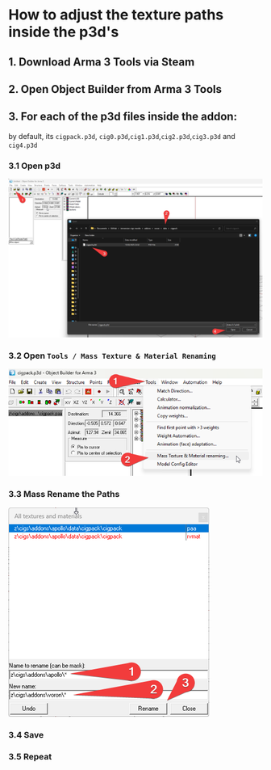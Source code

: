 # How to adjust the texture paths inside the p3d's

## 1. Download Arma 3 Tools via Steam

## 2. Open Object Builder from Arma 3 Tools

## 3. For each of the p3d files inside the addon:
by default, its `cigpack.p3d`, `cig0.p3d`,`cig1.p3d`,`cig2.p3d`,`cig3.p3d` and `cig4.p3d`

### 3.1 Open p3d
![alt text](image.png)

### 3.2 Open `Tools / Mass Texture & Material Renaming`
![alt text](image-1.png)

### 3.3 Mass Rename the Paths
![alt text](image-2.png)

### 3.4 Save

### 3.5 Repeat